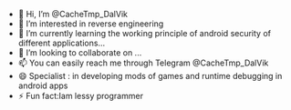 

- 👋 Hi, I’m @CacheTmp_DalVik
- 👀 I’m interested in reverse engineering 
- 🌱 I’m currently learning the working principle of android security of different applications...
- 💞️ I’m looking to collaborate on ...
- 📫 You can easily reach me through Telegram @CacheTmp_DalVik
- 😄 Specialist : in developing mods of games and runtime debugging in android apps
- ⚡ Fun fact:Iam lessy programmer

<!---
ToxicXRoot/ToxicXRoot is a ✨ special ✨ repository because its `README.md` (this file) appears on your GitHub profile.
You can click the Preview link to take a look at your changes.
--->
